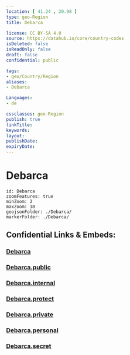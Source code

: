 ```yaml
---
location: [ 41.24 , 20.98 ] 
type: geo-Region
title: Debarca

license: CC BY-SA 4.0
source: https://datahub.io/core/country-codes
isDeleted: false
isReadOnly: false
draft: false
confidential: public

tags:
- geo/Country/Region
aliases:
- Debarca

Languages:
- de

cssclasses: geo-Region
publish: true
linkTitle: 
keywords: 
layout: 
publishDate: 
expiryDate: 
---
```


# Debarca

```leaflet
id: Debarca
zoomFeatures: true 
minZoom: 2 
maxZoom: 18
geojsonFolder: ./Debarca/
markerFolder: ./Debarca/
```


## Confidential Links & Embeds: 

### [Debarca](/_Standards/Earth/Continent/Europe/Europe~South/Macedonia~North/Municipalities~Macedonia/Debarca.md) 

### [Debarca.public](/_public/Earth/Continent/Europe/Europe~South/Macedonia~North/Municipalities~Macedonia/Debarca.public.md) 

### [Debarca.internal](/_internal/Earth/Continent/Europe/Europe~South/Macedonia~North/Municipalities~Macedonia/Debarca.internal.md) 

### [Debarca.protect](/_protect/Earth/Continent/Europe/Europe~South/Macedonia~North/Municipalities~Macedonia/Debarca.protect.md) 

### [Debarca.private](/_private/Earth/Continent/Europe/Europe~South/Macedonia~North/Municipalities~Macedonia/Debarca.private.md) 

### [Debarca.personal](/_personal/Earth/Continent/Europe/Europe~South/Macedonia~North/Municipalities~Macedonia/Debarca.personal.md) 

### [Debarca.secret](/_secret/Earth/Continent/Europe/Europe~South/Macedonia~North/Municipalities~Macedonia/Debarca.secret.md)

